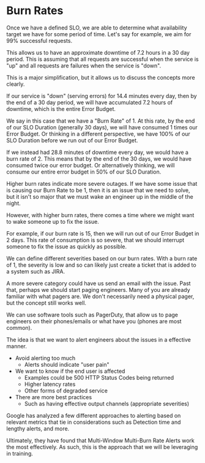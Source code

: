 # Burn Rates

Once we have a defined SLO, we are able to determine what availability target we have for some period of time. Let's say for example, we aim for 99% successful requests.

This allows us to have an approximate downtime of 7.2 hours in a 30 day period. This is assuming that all requests are successful when the service is "up" and all requests are failures when the service is "down".

This is a major simplification, but it allows us to discuss the concepts more clearly.

If our service is "down" (serving errors) for 14.4 minutes every day, then by the end of a 30 day period, we will have accumulated 7.2 hours of downtime, which is the entire Error Budget.

We say in this case that we have a "Burn Rate" of 1. At this rate, by the end of our SLO Duration (generally 30 days), we will have consumed 1 times our Error Budget. Or thinking in a different perspective, we have 100% of our SLO Duration before we run out of our Error Budget.

If we instead had 28.8 minutes of downtime every day, we would have a burn rate of 2.
This means that by the end of the 30 days, we would have consumed twice our error budget. Or alternatively thinking, we will consume our entire error budget in 50% of our SLO Duration.

Higher burn rates indicate more severe outages.
If we have some issue that is causing our Burn Rate to be 1, then it is an issue that we need to solve, but it isn't so major that we must wake an engineer up in the middle of the night.

However, with higher burn rates, there comes a time where we might want to wake someone up to fix the issue.

For example, if our burn rate is 15, then we will run out of our Error Budget in 2 days. This rate of consumption is so severe, that we should interrupt someone to fix the issue as quickly as possible.


We can define different severities based on our burn rates. With a burn rate of 1, the severity is low and so can likely just create a ticket that is added to a system such as JIRA.

A more severe category could have us send an email with the issue.
Past that, perhaps we should start paging engineers. Many of you are already familiar with what pagers are. We don't necessarily need a physical pager, but the concept still works well.

We can use software tools such as PagerDuty, that allow us to page engineers on their phones/emails or what have you (phones are most common).

The idea is that we want to alert engineers about the issues in a effective manner.
- Avoid alerting too much
    - Alerts should indicate "user pain"
- We want to know if the end user is affected
    - Examples could be 500 HTTP Status Codes being returned
    - Higher latency rates
    - Other forms of degraded service
- There are more best practices
    - Such as having effective output channels (appropriate severities)

Google has analyzed a few different approaches to alerting based on relevant metrics that tie in considerations such as Detection time and lengthy alerts, and more.

Ultimately, they have found that Multi-Window Multi-Burn Rate Alerts work the most effectively. As such, this is the approach that we will be leveraging in training.